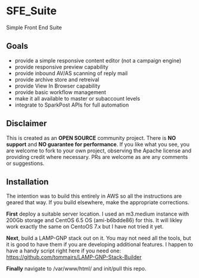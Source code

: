 # SFE_Suite
Simple Front End Suite


## Goals
 - provide a simple responsive content editor (not a campaign engine)
 - provide responsive preview capability
 - provide inbound AV/AS scanning of reply mail
 - provide archive store and retreival
 - provide View In Browser capability
 - provide basic workflow management 
 - make it all available to master or subaccount levels
 - integrate to SparkPost APIs for full automation

## Disclaimer
This is created as an **OPEN SOURCE** community project.  There is **NO support** and **NO guarantee for performance**.  If you like what you see, you are welcome to fork to your own project, observing the Apache license and providing credit where necessary. PRs are welcome as are any comments or suggestions. 

## Installation
The intention was to build this entirely in AWS so all the instructions are geared that way. If you build elsewhere, make the appropriate corrections.

**First** deploy a suitable server location.  I used an m3.medium instance with 200Gb storage and CentOS 6.5 OS (ami-b6bdde86) for this. It will likley work exactly the same on CentoOS 7.x but I have not tried it yet.

**Next**, build a LAMP-GNP stack out on it.  You may not need all the tools, but it is good to have them if you are developing additional features. I happen to have a handy script right here if you need one: https://github.com/tommairs/LAMP-GNP-Stack-Builder

**Finally** navigate to /var/www/html/ and init/pull this repo.

